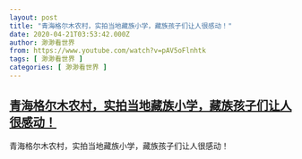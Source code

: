 ```yaml
---
layout: post
title: "青海格尔木农村，实拍当地藏族小学，藏族孩子们让人很感动！"
date: 2020-04-21T03:53:42.000Z
author: 渺渺看世界
from: https://www.youtube.com/watch?v=pAV5oFlnhtk
tags: [ 渺渺看世界 ]
categories: [ 渺渺看世界 ]
---
```

<!--1587441222000-->
[青海格尔木农村，实拍当地藏族小学，藏族孩子们让人很感动！](https://www.youtube.com/watch?v=pAV5oFlnhtk)
------

<div>
青海格尔木农村，实拍当地藏族小学，藏族孩子们让人很感动！
</div>
